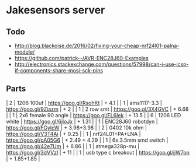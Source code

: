 # Jakesensors server

## Todo

- http://blog.blackoise.de/2016/02/fixing-your-cheap-nrf24l01-palna-module/
- https://github.com/patrick--/AVR-ENC28J60-Examples
- http://electronics.stackexchange.com/questions/57998/can-i-use-icsp-if-components-share-mosi-sck-pins

## Parts

| 2 | 1206 100uf          | https://goo.gl/RsohKt | + 4.1         |
| 1 | ams1117-3.3         | https://goo.gl/9Ziazm | + 2           |
| 1 | 2 row smt           | https://goo.gl/3X4GVC | + 6.68        |
| 1 | 2x6 female 90 angle | https://goo.gl/FL6Iek | + 13.5        |
| 6 | 1206 LED white      | https://goo.gl/6jloJx | + 1.31        |
| 1 | ENC28J60 robotdyn   | https://goo.gl/FGyIcW | + 3.98+3.98   |
| 2 | 0402 10k ohm        | https://goo.gl/V3T4Ai | + 0.25        |
| 1 | nrf24L01+PA+LNA     | https://goo.gl/pA05G6 | + 2.49 + 4.29 |
| 1 | 6x.3.5mm smd switch | https://goo.gl/42e7Um | + 6.86        |
| 1 | atmega328p-mu       | https://goo.gl/3dVVzl | + 11          |
| 1 | usb type c breakout | https://goo.gl/ijW7pn | + 1.85+1.85   |
